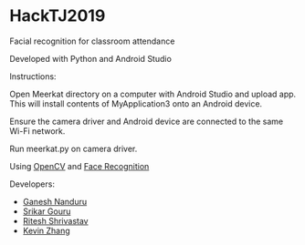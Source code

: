 # HackTJ2019
Facial recognition for classroom attendance

Developed with Python and Android Studio

Instructions:

Open Meerkat directory on a computer with Android Studio and upload app. This will install contents of MyApplication3 onto an Android device.

Ensure the camera driver and Android device are connected to the same Wi-Fi network.

Run meerkat.py on camera driver.

Using [OpenCV](https://opencv.org/) and [Face Recognition](https://pythonhosted.org/face_recognition/)

Developers:

* [Ganesh Nanduru](https://github.com/gnanduru1)
* [Srikar Gouru](https://github.com/srikarg89)
* [Ritesh Shrivastav](https://github.com/RiteshShrivastav)
* [Kevin Zhang](https://github.com/kzhangm02)

